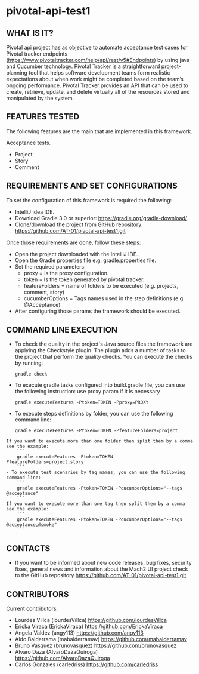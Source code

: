 # pivotal-api-test1

WHAT IS IT?
------------

Pivotal api project has as objective to automate acceptance test cases for Pivotal tracker
endpoints (https://www.pivotaltracker.com/help/api/rest/v5#Endpoints) by using java and Cucumber technology.
Pivotal Tracker is a straightforward project-planning tool that helps software development teams form
realistic expectations about when work might be completed based on the team’s ongoing performance.
Pivotal Tracker provides an API that can be used to create, retrieve, update, and delete virtually all
of the resources stored and manipulated by the system.

FEATURES TESTED
---------------

The following features are the main that are implemented in this framework.

   Acceptance tests.

   - Project
   - Story
   - Comment

REQUIREMENTS AND SET CONFIGURATIONS
-----------------------------------

To set the configuration of this framework is required the following:

   - IntelliJ idea IDE.
   - Download Gradle 3.0 or superior: https://gradle.org/gradle-download/
   - Clone/download the project from GitHub repository: https://github.com/AT-01/pivotal-api-test1.git

Once those requirements are done, follow these steps:

   - Open the project downloaded with the IntelliJ IDE.
   - Open the Gradle properties file e.g. gradle.properties file.
   - Set the required parameters:
       * proxy = Is the proxy configuration.
       * token = Is the token generated by pivotal tracker.
       * featureFolders = name of folders to be executed (e.g. projects, comment, story)
       * cucumberOptions = Tags names used in the step definitions (e.g. @Acceptance)
   - After configuring those params the framework should be executed.

COMMAND LINE EXECUTION
-----------------------
   - To check the quality in the project's Java source files the framework are applying the Checkstyle plugin.
   The plugin adds a number of tasks to the project that perform the quality checks. You can execute the checks
   by running:
       ```
       gradle check
       ```
   - To execute gradle tasks configured into build.gradle file, you can use the following instruction:
   use proxy param if it is necessary
       ```
       gradle executeFeatures -Ptoken=TOKEN -Pproxy=PROXY
       ```
   - To execute steps definitions by folder, you can use the following command line:
       ```
       gradle executeFeatures -Ptoken=TOKEN -PfeatureFolders=project
       ```
    If you want to execute more than one folder then split them by a comma see the example:
        ```
        gradle executeFeatures -Ptoken=TOKEN -PfeatureFolders=project,story
        ```
    - To execute test scenarios by tag names, you can use the following command line:
        ```
        gradle executeFeatures -Ptoken=TOKEN -PcucumberOptions="--tags @acceptance"
        ```
    If you want to execute more than one tag then split them by a comma see the example:
        ```
        gradle executeFeatures -Ptoken=TOKEN -PcucumberOptions="--tags @acceptance,@smoke"
        ```
CONTACTS
--------

   - If you want to be informed about new code releases, bug fixes, security fixes,
   general news and information about the Mach2 UI project check to the GitHub repository
     https://github.com/AT-01/pivotal-api-test1.git

CONTRIBUTORS
------------

Current contributors:

   - Lourdes Villca (lourdesVillca) https://github.com/lourdesVillca
   - Ericka Viraca (ErickaViraca) https://github.com/ErickaViraca
   - Angela Valdez (angy113) https://github.com/angy113
   - Aldo Balderrama (mabalderramav) https://github.com/mabalderramav
   - Bruno Vasquez (brunovasquez) https://github.com/brunovasquez
   - Alvaro Daza (AlvaroDazaQuiroga) https://github.com/AlvaroDazaQuiroga
   - Carlos Gonzales (carledriss) https://github.com/carledriss